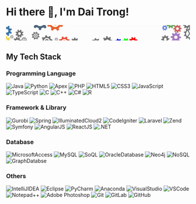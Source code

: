 # Hi there 👋, I'm Dai Trong!
![Header](img/header.gif "Header")

## My Tech Stack
### Programming Language
![Java](https://img.shields.io/badge/Java-ED8B00?style=for-the-badge&logo=java&logoColor=black)
![Python](https://img.shields.io/badge/Python-14354C?style=for-the-badge&logo=python&logoColor=white)
![Apex](https://img.shields.io/badge/Apex-blue?style=for-the-badge&logo=Apex&logoColor=white)
![PHP](https://img.shields.io/badge/PHP-777BB4?style=for-the-badge&logo=php&logoColor=white)
![HTML5](https://img.shields.io/badge/HTML5-E34F26?style=for-the-badge&logo=html5&logoColor=white)
![CSS3](https://img.shields.io/badge/CSS3-1572B6?style=for-the-badge&logo=css3&logoColor=white)
![JavaScript](https://img.shields.io/badge/JavaScript-F7DF1E?style=for-the-badge&logo=javascript&logoColor=black)
![TypeScript](https://img.shields.io/badge/typescript-%23007ACC.svg?style=for-the-badge&logo=typescript&logoColor=white)
![C](https://img.shields.io/badge/C-00599C?style=for-the-badge&logo=c&logoColor=white)
![C++](https://img.shields.io/badge/C%2B%2B-00599C?style=for-the-badge&logo=c%2B%2B&logoColor=white)
![C#](https://img.shields.io/badge/C%23-239120?style=for-the-badge&logo=c-sharp&logoColor=white)
![R](https://img.shields.io/badge/R-blue?style=for-the-badge&logo=r&logoColor=white)

### Framework & Library
![Gurobi](https://img.shields.io/static/v1?style=for-the-badge&message=Gurobi&color=EE3524&logo=Gurobi&logoColor=FFFFFF&label=)
![Spring](http://img.shields.io/badge/-Spring-6DB33F?style=for-the-badge&logo=spring&logoColor=white)
![IlluminatedCloud2](https://img.shields.io/badge/IlluminatedCloudII-9cf?style=for-the-badge&logo=illuminated%cloud&logoColor=white)
![CodeIgniter](https://img.shields.io/badge/Codeigniter-orange?style=for-the-badge&logo=codeigniter&logoColor=white)
![Laravel](https://img.shields.io/static/v1?style=for-the-badge&message=Laravel&color=FF2D20&logo=Laravel&logoColor=FFFFFF&label=)
![Zend](https://img.shields.io/static/v1?style=for-the-badge&message=Zend&color=0679EA&logo=Zend&logoColor=FFFFFF&label=)
![Symfony](https://img.shields.io/badge/symfony-%23000000.svg?style=for-the-badge&logo=symfony&logoColor=white)
![AngularJS](https://img.shields.io/badge/AngularJS-E23237?style=for-the-badge&logo=angularjs&logoColor=white)
![ReactJS](https://img.shields.io/badge/-ReactJs-61DAFB?style=for-the-badge&logo=react&logoColor=white)
![.NET](https://img.shields.io/badge/.NET-5C2D91?style=for-the-badge&logo=.net&logoColor=white)

### Database
![MicrosoftAccess](https://img.shields.io/badge/Microsoft_Access-A4373A?style=for-the-badge&logo=microsoft-access&logoColor=white)
![MySQL](https://img.shields.io/badge/mysql-%2300f.svg?style=for-the-badge&logo=mysql&logoColor=white)
![SoQL](https://img.shields.io/badge/SoQL-success?style=for-the-badge&logo=soql&logoColor=white)
![OracleDatabase](http://img.shields.io/badge/-Oracle-DD0031?style=for-the-badge&logo=oracle)
![Neo4j](https://img.shields.io/badge/Neo4j-brightgreen?style=for-the-badge&logo=neo4j&logoColor=white)
![NoSQL](https://img.shields.io/badge/NoSQL-inactive?style=for-the-badge&logo=nosql&logoColor=white)
![GraphDatabse](https://img.shields.io/badge/GraphDatabse-ff69b4?style=for-the-badge&logo=graphdatabase&logoColor=white)

### Others
![IntelliJIDEA](http://img.shields.io/badge/-IntelliJ%20IDEA-000000?style=for-the-badge&logo=intellij-idea&logoColor=ffffff)
![Eclipse](https://img.shields.io/badge/Eclipse-2C2255?style=for-the-badge&logo=eclipse&logoColor=white)
![PyCharm](https://img.shields.io/badge/PyCharm-000000.svg?style=for-the-badge&logo=PyCharm&logoColor=white)
![Anaconda](https://img.shields.io/badge/Anaconda-success?style=for-the-badge&logo=anaconda&logoColor=white)
![VisualStudio](https://img.shields.io/badge/VisualStudio-blueviolet?style=for-the-badge&logo=visualstudio&logoColor=white)
![VSCode](http://img.shields.io/badge/-VS%20Code-007ACC?style=for-the-badge&logo=visual-studio-code&logoColor=ffffff)
![Notepad++](https://img.shields.io/badge/Notepad++-90E59A.svg?style=for-the-badge&logo=notepad%2B%2B&logoColor=black)
![Adobe Photoshop](http://img.shields.io/badge/-Abode%20Photoshop-26C9FF?style=for-the-badge&logo=adobe-photoshop&logoColor=ffffff)
![Git](https://img.shields.io/badge/-Git-%23F05032?style=for-the-badge&logo=git&logoColor=%23ffffff)
![GitLab](https://img.shields.io/badge/-GitLab-FCA121?style=for-the-badge&logo=gitlab)
![GitHub](https://img.shields.io/badge/-GitHub-181717?style=for-the-badge&logo=github)

<!--
**daitrongquach/daitrongquach** is a ✨ _special_ ✨ repository because its `README.md` (this file) appears on your GitHub profile.

Here are some ideas to get you started:

- 🔭 I’m currently working on ...
- 🌱 I’m currently learning ...
- 👯 I’m looking to collaborate on ...
- 🤔 I’m looking for help with ...
- 💬 Ask me about ...
- 📫 How to reach me: ...
- 😄 Pronouns: ...
- ⚡ Fun fact: ...
-->
